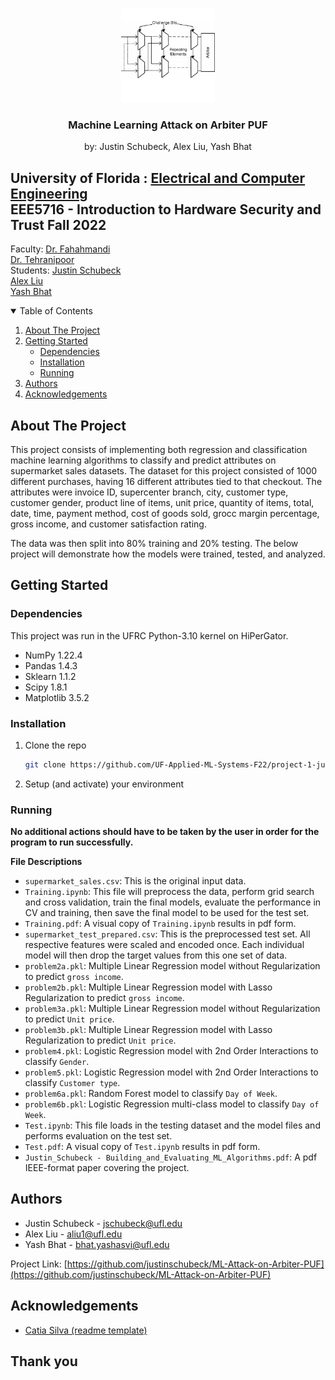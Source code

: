 <!-- PROJECT LOGO -->
<br />
<p align="center">
  <a href="https://www.researchgate.net/figure/The-Arbiter-PUF-structure_fig1_228851018">
    <img src="images/The-Arbiter-PUF-structure.png" alt="Logo" width="150" height="150">
  </a>

  <h3 align="center">Machine Learning Attack on Arbiter PUF</h3>
  <p align="center">
    by: Justin Schubeck, Alex Liu, Yash Bhat
  </p>
</p>

## University of Florida : [Electrical and Computer Engineering](https://www.ece.ufl.edu/)<br />EEE5716 - Introduction to Hardware Security and Trust Fall 2022
Faculty: [Dr. Fahahmandi](https://www.ece.ufl.edu/people/faculty/farimah-farahmandi/) <br />
[Dr. Tehranipoor](https://www.ece.ufl.edu/people/faculty/mark-m-tehranipoor/) <br />
Students: [Justin Schubeck](https://www.linkedin.com/in/justinschubeck/) <br />
[Alex Liu](https://www.linkedin.com/in/alex-liu-m1/) <br />
[Yash Bhat](https://www.linkedin.com/in/yash-bhat/)



<!-- TABLE OF CONTENTS -->
<details open="open">
  <summary>Table of Contents</summary>
  <ol>
    <li>
      <a href="#about-the-project">About The Project</a>
    </li>
    <li>
      <a href="#getting-started">Getting Started</a>
      <ul>
        <li><a href="#dependencies">Dependencies</a></li>
        <li><a href="#installation">Installation</a></li>
        <li><a href="#running">Running</a></li>
      </ul>
    </li>
    <li><a href="#authors">Authors</a></li>
    <li><a href="#acknowledgements">Acknowledgements</a></li>
  </ol>
</details>



<!-- ABOUT THE PROJECT -->
## About The Project
This project consists of implementing both regression and classification machine learning algorithms to classify and predict attributes on supermarket sales datasets. The dataset for this project consisted of 1000 different purchases, having 16 different attributes tied to that checkout. The attributes were invoice ID, supercenter branch, city, customer type, customer gender, product line of items, unit price, quantity of items, total, date, time, payment method, cost of goods sold, grocc margin percentage, gross income, and customer satisfaction rating. 

The data was then split into 80% training and 20% testing. The below project will demonstrate how the models were trained, tested, and analyzed.

<!-- GETTING STARTED -->
## Getting Started

### Dependencies
This project was run in the UFRC Python-3.10 kernel on HiPerGator.

* NumPy 1.22.4
* Pandas 1.4.3
* Sklearn 1.1.2
* Scipy 1.8.1
* Matplotlib 3.5.2

### Installation

1. Clone the repo
   ```sh
   git clone https://github.com/UF-Applied-ML-Systems-F22/project-1-justinschubeck.git
   ```
2. Setup (and activate) your environment

### Running
**No additional actions should have to be taken by the user in order for the program to run successfully.**

**File Descriptions**
* ```supermarket_sales.csv```: This is the original input data.
* ```Training.ipynb```: This file will preprocess the data, perform grid search and cross validation, train the final models, evaluate the performance in CV and training, then save the final model to be used for the test set. 
* ```Training.pdf```: A visual copy of ```Training.ipynb``` results in pdf form.
* ```supermarket_test_prepared.csv```: This is the preprocessed test set. All respective features were scaled and encoded once. Each individual model will then drop the target values from this one set of data. 
* ```problem2a.pkl```: Multiple Linear Regression model without Regularization to predict ```gross income```.
* ```problem2b.pkl```: Multiple Linear Regression model with Lasso Regularization to predict ```gross income```.
* ```problem3a.pkl```: Multiple Linear Regression model without Regularization to predict ```Unit price```.
* ```problem3b.pkl```: Multiple Linear Regression model with Lasso Regularization to predict ```Unit price```.
* ```problem4.pkl```: Logistic Regression model with 2nd Order Interactions to classify ```Gender```.
* ```problem5.pkl```: Logistic Regression model with 2nd Order Interactions to classify ```Customer type```.
* ```problem6a.pkl```: Random Forest model to classify ```Day of Week```.
* ```problem6b.pkl```: Logistic Regression multi-class model to classify ```Day of Week```.
* ```Test.ipynb```: This file loads in the testing dataset and the model files and performs evaluation on the test set. 
* ```Test.pdf```: A visual copy of ```Test.ipynb``` results in pdf form.
* ```Justin_Schubeck - Building_and_Evaluating_ML_Algorithms.pdf```: A pdf IEEE-format paper covering the project.

<!-- Authors -->
## Authors

* Justin Schubeck - jschubeck@ufl.edu
* Alex Liu - aliu1@ufl.edu
* Yash Bhat - bhat.yashasvi@ufl.edu

Project Link: [https://github.com/justinschubeck/ML-Attack-on-Arbiter-PUF](https://github.com/justinschubeck/ML-Attack-on-Arbiter-PUF)


<!-- ACKNOWLEDGEMENTS -->
## Acknowledgements

* [Catia Silva (readme template)](https://faculty.eng.ufl.edu/catia-silva/)

## Thank you